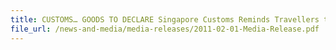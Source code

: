 ```yaml
---
title: CUSTOMS… GOODS TO DECLARE Singapore Customs Reminds Travellers to Declare Dutiable and GST-payable Goods at Red Channel 
file_url: /news-and-media/media-releases/2011-02-01-Media-Release.pdf
---
```

